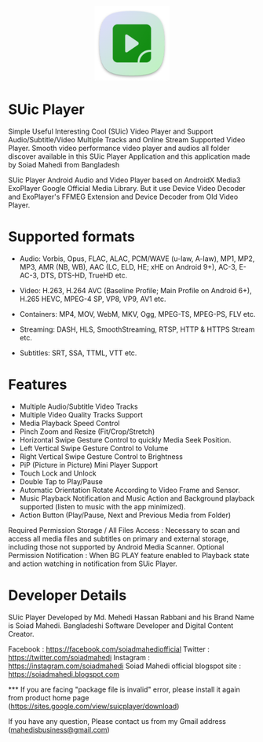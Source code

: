 <p align="center">
  <img src="assets/suicplayer-icon.png" style="width: 30%;" />
</p>

# SUic Player

Simple Useful Interesting Cool (SUic) Video Player and Support Audio/Subtitle/Video Multiple Tracks and Online Stream Supported Video Player. Smooth video performance video player and audios all folder discover available in this SUic Player Application and this application made by Soiad Mahedi from Bangladesh

SUic Player Android Audio and Video Player based on AndroidX Media3 ExoPlayer Google Official Media Library. But it use Device Video Decoder and ExoPlayer's FFMEG Extension and Device Decoder from Old Video Player.

# Supported formats

- Audio:
Vorbis, Opus, FLAC, ALAC, PCM/WAVE (u-law, A-law), MP1, MP2, MP3, AMR (NB, WB), AAC (LC, ELD, HE; xHE on Android 9+), AC-3, E-AC-3, DTS, DTS-HD, TrueHD etc.

- Video:
H.263, H.264 AVC (Baseline Profile; Main Profile on Android 6+), H.265 HEVC, MPEG-4 SP, VP8, VP9, AV1 etc.

- Containers:
MP4, MOV, WebM, MKV, Ogg, MPEG-TS, MPEG-PS, FLV etc.

- Streaming:
DASH, HLS, SmoothStreaming, RTSP, HTTP & HTTPS Stream etc.

- Subtitles:
SRT, SSA, TTML, VTT etc.

# Features 

- Multiple Audio/Subtitle Video Tracks 
- Multiple Video Quality Tracks Support 
- Media Playback Speed Control
- Pinch Zoom and Resize (Fit/Crop/Stretch)
- Horizontal Swipe Gesture Control to quickly Media Seek Position.
- Left Vertical Swipe Gesture Control to Volume
- Right Vertical Swipe Gesture Control to Brightness
- PiP (Picture in Picture) Mini Player Support
- Touch Lock and Unlock 
- Double Tap to Play/Pause 
- Automatic Orientation Rotate According to Video Frame and Sensor.
- Music Playback Notification and Music Action and Background playback supported (listen to music with the app minimized).
- Action Button (Play/Pause, Next and Previous Media from Folder)

Required Permission 
Storage / All Files Access : Necessary to scan and access all media files and subtitles on primary and external storage, including those not supported by Android Media Scanner. 
Optional Permission
Notification : When BG PLAY feature enabled to Playback state and action watching in notification from SUic Player.

# Developer Details 

SUic Player Developed by Md. Mehedi Hassan Rabbani and his Brand Name is Soiad Mahedi. Bangladeshi Software Developer and Digital Content Creator.

Facebook : https://facebook.com/soiadmahediofficial
Twitter : https://twitter.com/soiadmahedi
Instagram : https://instagram.com/soiadmahedi
Soiad Mahedi official blogspot site : 
https://soiadmahedi.blogspot.com

*** If you are facing "package file is invalid" error, please install it again from product home page (https://sites.google.com/view/suicplayer/download) 

If you have any question, Please contact us from my Gmail address (mahedisbusiness@gmail.com)

